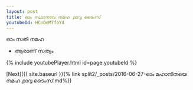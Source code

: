 ```yaml
---
layout: post
title: ഓം സ്ഥാനവേ നമഹ ൧൦൮ ടൈംസ്
youtubeId: HCnOeM7foY4
---
```

 
 
 ഓം സതി നമഹ 
 
 -  ആരാണ് സത്യം 
 
  
 
  
 
 
 
 
 
 


{% include youtubePlayer.html id=page.youtubeId %}
 
[Next]({{ site.baseurl }}{% link  split2/_posts/2016-06-27-ഓം മഹാനിതയെ നമഹ ൧൦൮ ടൈംസ്.md%})
 
